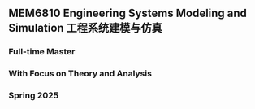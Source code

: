 ## MEM6810 Engineering Systems Modeling and Simulation 工程系统建模与仿真

### Full-time Master

### With Focus on Theory and Analysis

### Spring 2025
